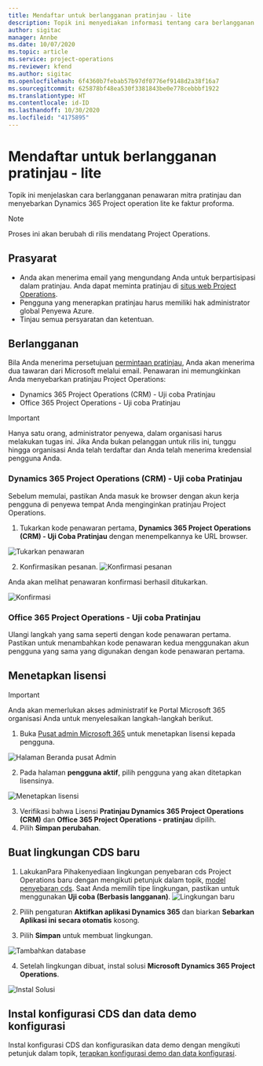```yaml
---
title: Mendaftar untuk berlangganan pratinjau - lite
description: Topik ini menyediakan informasi tentang cara berlangganan dan menyebarkan penawaran penyebaran Project operation lite ke faktur proforma.
author: sigitac
manager: Annbe
ms.date: 10/07/2020
ms.topic: article
ms.service: project-operations
ms.reviewer: kfend
ms.author: sigitac
ms.openlocfilehash: 6f4360b7febab57b97df0776ef9148d2a38f16a7
ms.sourcegitcommit: 625878bf48ea530f3381843be0e778cebbbf1922
ms.translationtype: HT
ms.contentlocale: id-ID
ms.lasthandoff: 10/30/2020
ms.locfileid: "4175895"
---
```

# <a name="sign-up-for-a-preview-subscription---lite"></a>Mendaftar untuk berlangganan pratinjau - lite 

Topik ini menjelaskan cara berlangganan penawaran mitra pratinjau dan menyebarkan Dynamics 365 Project operation lite ke faktur proforma.

> [!NOTE]
> Proses ini akan berubah di rilis mendatang Project Operations.

## <a name="prerequisites"></a>Prasyarat

- Anda akan menerima email yang mengundang Anda untuk berpartisipasi dalam pratinjau. Anda dapat meminta pratinjau di [situs web Project Operations](https://dynamics.microsoft.com/en-us/project-operations/overview/).
- Pengguna yang menerapkan pratinjau harus memiliki hak administrator global Penyewa Azure.
- Tinjau semua persyaratan dan ketentuan.

## <a name="subscribe"></a>Berlangganan

Bila Anda menerima persetujuan [permintaan pratinjau](https://forms.office.com/FormsPro/Pages/ResponsePage.aspx?id=v4j5cvGGr0GRqy180BHbR56j8lZs0FdAvwT75_WNFyxUMkRDV1NYQU5TNjE2VjhKOVBUNVg2R0s1NC4u), Anda akan menerima dua tawaran dari Microsoft melalui email. Penawaran ini memungkinkan Anda menyebarkan pratinjau Project Operations:

- Dynamics 365 Project Operations (CRM) - Uji coba Pratinjau
- Office 365 Project Operations - Uji coba Pratinjau

> [!IMPORTANT]
> Hanya satu orang, administrator penyewa, dalam organisasi harus melakukan tugas ini. Jika Anda bukan pelanggan untuk rilis ini, tunggu hingga organisasi Anda telah terdaftar dan Anda telah menerima kredensial pengguna Anda.

### <a name="dynamics-365-project-operations-crm---preview-trial"></a>Dynamics 365 Project Operations (CRM) - Uji coba Pratinjau 

Sebelum memulai, pastikan Anda masuk ke browser dengan akun kerja pengguna di penyewa tempat Anda menginginkan pratinjau Project Operations.

1. Tukarkan kode penawaran pertama, **Dynamics 365 Project Operations (CRM) - Uji Coba Pratinjau** dengan menempelkannya ke URL browser.

![Tukarkan penawaran](./media/16RedeemFirstOfferNew.png)

2. Konfirmasikan pesanan.
![Konfirmasi pesanan](./media/17ConfirmOrderNew.png)

Anda akan melihat penawaran konfirmasi berhasil ditukarkan.

![Konfirmasi](./media/18OrderConfirmationNew.png)

### <a name="office-365-project-operations---preview-trial"></a>Office 365 Project Operations - Uji coba Pratinjau

Ulangi langkah yang sama seperti dengan kode penawaran pertama. Pastikan untuk menambahkan kode penawaran kedua menggunakan akun pengguna yang sama yang digunakan dengan kode penawaran pertama.

## <a name="assign-licenses"></a>Menetapkan lisensi

> [!IMPORTANT]
> Anda akan memerlukan akses administratif ke Portal Microsoft 365 organisasi Anda untuk menyelesaikan langkah-langkah berikut.


1. Buka [Pusat admin Microsoft 365](https://portal.office.com/) untuk menetapkan lisensi kepada pengguna.

![Halaman Beranda pusat Admin](./media/14AdminPortal.png)

2. Pada halaman **pengguna aktif**, pilih pengguna yang akan ditetapkan lisensinya.

![Menetapkan lisensi](./media/15AssignLicenses.png)

3. Verifikasi bahwa Lisensi **Pratinjau Dynamics 365 Project Operations (CRM)** dan **Office 365 Project Operations - pratinjau** dipilih. 
4. Pilih **Simpan perubahan**.

## <a name="create-a-new-cds-environment"></a>Buat lingkungan CDS baru

1. LakukanPara Pihakenyediaan lingkungan penyebaran cds Project Operations baru dengan mengikuti petunjuk dalam topik, [model penyebaran cds](lite-deployment.md). Saat Anda memilih tipe lingkungan, pastikan untuk menggunakan **Uji coba (Berbasis langganan)**.
![Lingkungan baru](./media/19CreateEnvironment.png)

2. Pilih pengaturan **Aktifkan aplikasi Dynamics 365** dan biarkan **Sebarkan Aplikasi ini secara otomatis** kosong.  
3. Pilih **Simpan** untuk membuat lingkungan.

![Tambahkan database](./media/20CreateEnvironment1.png)

4. Setelah lingkungan dibuat, instal solusi **Microsoft Dynamics 365 Project Operations**. 

![Instal Solusi](./media/21InstallSolution.png)

## <a name="install-a-cds-configuration-and-setup-demo-data"></a>Instal konfigurasi CDS dan data demo konfigurasi

Instal konfigurasi CDS dan konfigurasikan data demo dengan mengikuti petunjuk dalam topik, [terapkan konfigurasi demo dan data konfigurasi](lite-apply-demo-setup-config-data.md).
